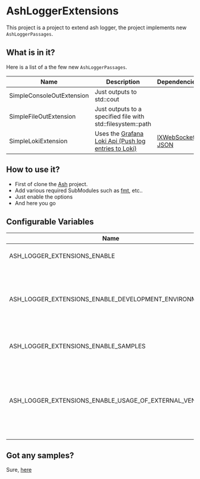 # AshLoggerExtensions

This project is a project to extend ash logger, the project 
implements new `AshLoggerPassages`.

## What is in it?
Here is a list of a the few new `AshLoggerPassages`.

|Name|Description|Dependencies|
|----|-----------|------------|
|SimpleConsoleOutExtension| Just outputs to std::cout |  |
|SimpleFileOutExtension| Just outputs to a specified file with std::filesystem::path | |
| SimpleLokiExtension | Uses the [Grafana Loki Api (Push log entries to Loki) ](https://grafana.com/docs/loki/latest/api/#push-log-entries-to-loki) | [IXWebSocket](https://github.com/machinezone/IXWebSocket.git), [JSON](https://github.com/nlohmann/json.git) |

## How to use it?
- First of clone the [Ash](https://github.com/PatchByte/Ash) project.
- Add various required SubModules such as [fmt](https://github.com/fmtlib/fmt), etc..
- Just enable the options
- And here you go

## Configurable Variables

|Name|Description|Values|
|----|-----------|------|
|ASH_LOGGER_EXTENSIONS_ENABLE|Choose to enable this project.|  ON / OFF |
|ASH_LOGGER_EXTENSIONS_ENABLE_DEVELOPMENT_ENVIRONMENT|Choose to enable this projects development environment (Should only used by myself.) | ON / OFF |
|ASH_LOGGER_EXTENSIONS_ENABLE_SAMPLES|Choose to enable samples for this project.| ON / OFF |
|ASH_LOGGER_EXTENSIONS_ENABLE_USAGE_OF_EXTERNAL_VENDORS|Choose to not use recursive submodules in this project, rather use already added submodules. | ON / OFF |

## Got any samples?
Sure, [here](https://github.com/PatchByte/AshLoggerExtensions/tree/main/AshLoggerExtensionSamples/source/samples)